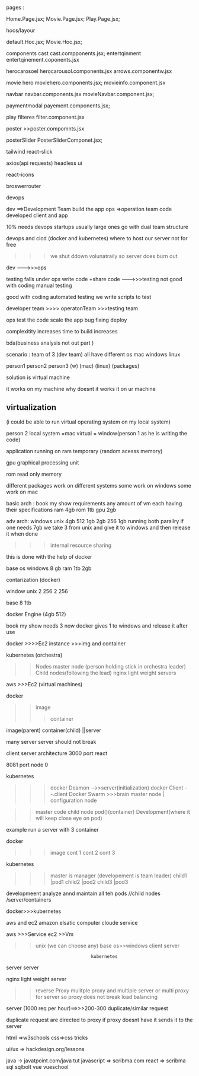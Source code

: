 pages :

Home.Page.jsx;
Movie.Page.jsx;
Play.Page.jsx;

hocs/layour

default.Hoc.jsx;
Movie.Hoc.jsx;

components
cast cast.compponents.jsx;
entertqinment entertqinement.coponents.jsx

herocarosoel herocarousol.components.jsx
arrows.componentw.jsx

movie hero moviehero.components.jsx;
movieinfo.component.jsx

navbar navbar.components.jsx
movieNavbar.component.jsx;

paymentmodal payement.components.jsx;

play filteres filter.component.jsx

poster >>poster.compomnts.jsx

posterSlider PosterSliderComponet.jsx;

tailwind
react-slick

axios(api requests)
headless ui

react-icons

broswerrouter

devops

dev ==>Development Team build the app
ops =>operation team code developed client and app

10% needs devops startups usually large ones go with dual team structure

devops and cicd (docker and kubernetes)
where to host our server not for free

> > > we shut ddown volunatraily so server does burn out

dev --->>>ops

testing falls under ops
write code +share code --->>>testing
not good with coding manual testing

good with coding automated testing we write scripts to test

developer team >>>> operatonTeam >>>testing team

ops
test the code
scale the app
bug fixing
deploy

complexitity increases time to build increases

bda(business analysis not out part )

scenario :
team of 3 (dev team)
all have different os
mac windows linux

person1 person2 person3
(w) (mac) (linux)
(packages)

solution is virtual machine

it works on my machine why doesnt it works it on ur machine

## virtualization

(i could be able to run virtual operating system on my local system)

person 2
local system =mac
virtual = window(person 1 as he is writing the code)

application running on ram temporary (random acesss memory)

gpu graphical processing unit

rom read only memory

different packages work on different systems
some work on windows some work on mac

basic arch :
book my show requirements
any amount of vm each having their specifications
ram 4gb
rom 1tb
gpu 2gb

adv arch:
windows unix
4gb 512 1gb 2gb 256 1gb
running both parallry if one needs 7gb we take 3 from unix and give it to windows and then release it when done

> > > internal resource sharing

this is done with the help of docker

base os
windows
8 gb ram 1tb 2gb

contarization (docker)

window unix
2 256 2 256

base
8 1tb

docker Engine (4gb 512)

book my show needs 3
now docker gives 1 to windows and release it after use

docker >>>>Ec2 instance >>>img and container

kubernetes (orchestra)

> > Nodes master node (person holding stick in orchestra leader)
> > Child nodes(following the lead)
> > nginx light weight servers

aws >>>Ec2 (virtual machines)

docker

> > image
> >
> > > container

image(parent)
container(child) ||server

many server server should not break

client server architecture
3000 port react

8081 port node 0

kubernetes

> > > docker Deamon -->>server(initialization)
> > > docker Client --.client
> > > Docker Swarm >>>brain master node | configuration node

> > master code
> > child node
> > pod()(container)
> > Development(where it will keep close eye on pod)

example run a server with 3 container

docker

> > > image
> > > cont 1
> > > cont 2
> > > cont 3

kubernetes

> > > master is manager (developement is team leader)
> > > child1 |pod1
> > > child2 |pod2
> > > child3 |pod3

developmeent
analyze annd maintain all teh pods //child nodes /server/containers

docker>>>kubernetes

aws and ec2
amazon elsatic computer cloude service

aws >>>Service
ec2 >>Vm

> > unix (we can choose any)
> > base os>>windows
> > client server

                                    kubernetes

server server

nginx light weight server

> > reverse Proxy
> > mulitple proxy and multiple server
> > or multi proxy for server so proxy does not break
> > load balancing

server
(1000 req per hour)==>>>200-300 duplicate/similar request

duplicate request are directed to proxy if proxy doesnt have it sends it to the server

<!-- additional resources
 -->

html =>w3schools
css=>css tricks

ui/ux => hackdesign.org/lessons

java -> javatpoint.com/java tut
javascript => scribma.com
react => scribma
sql sqlbolt
vue vueschool

